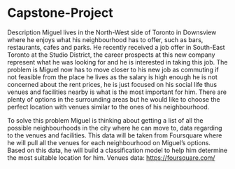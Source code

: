 # Capstone-Project
Description
Miguel lives in the North-West side of Toronto in Downsview where he enjoys what his neighbourhood has to offer, such as bars, restaurants, cafes and parks. He recently received a job offer in South-East Toronto at the Studio District, the career prospects at this new company represent what he was looking for and he is interested in taking this job. The problem is Miguel now has to move closer to his new job as commuting if not feasible from the place he lives as the salary is high enough he is not concerned about the rent prices, he is just focused on his social life thus venues and facilities nearby is what is the most important for him. There are plenty of options in the surrounding areas but he would like to choose the perfect location with venues similar to the ones of his neighbourhood. 

To solve this problem Miguel is thinking about getting a list of all the possible neighbourhoods in the city where he can move to, data regarding to the venues and facilities. This data will be taken from Foursquare where he will pull all the venues for each neighbourhood on Miguel’s options. Based on this data, he will build a classification model to help him determine the most suitable location for him. 
Venues data: https://foursquare.com/
